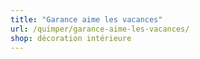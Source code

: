```yaml
---
title: "Garance aime les vacances"
url: /quimper/garance-aime-les-vacances/
shop: décoration intérieure
---
```

